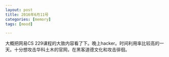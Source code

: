 ```yaml
---
layout: post
title: 2016年6月11号
categories: [memory]
tags: [mood]

---
```


大概把网易CS 229课程的大致内容看了下。晚上hacker。时间利用率比较高的一天。十分想攻击华科土木的官网，在黑客道德文化和攻击徘徊。
